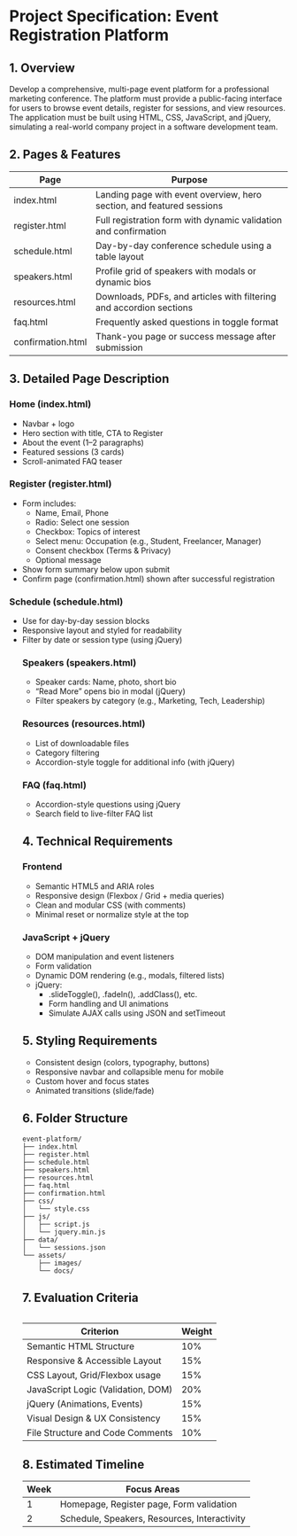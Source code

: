 # Project Specification: Event Registration Platform

## 1. Overview

Develop a comprehensive, multi-page event platform for a professional marketing conference. The platform must provide a public-facing interface for users to browse event details, register for sessions, and view resources. The application must be built using HTML, CSS, JavaScript, and jQuery, simulating a real-world company project in a software development team.

## 2. Pages & Features

| Page                | Purpose                                                                 |
|---------------------|-------------------------------------------------------------------------|
| index.html          | Landing page with event overview, hero section, and featured sessions   |
| register.html       | Full registration form with dynamic validation and confirmation         |
| schedule.html       | Day-by-day conference schedule using a table layout                     |
| speakers.html       | Profile grid of speakers with modals or dynamic bios                    |
| resources.html      | Downloads, PDFs, and articles with filtering and accordion sections     |
| faq.html            | Frequently asked questions in toggle format                             |
| confirmation.html   | Thank-you page or success message after submission                      |

## 3. Detailed Page Description

### Home (index.html)
- Navbar + logo
- Hero section with title, CTA to Register
- About the event (1–2 paragraphs)
- Featured sessions (3 cards)
- Scroll-animated FAQ teaser

### Register (register.html)
- Form includes:
  - Name, Email, Phone
  - Radio: Select one session
  - Checkbox: Topics of interest
  - Select menu: Occupation (e.g., Student, Freelancer, Manager)
  - Consent checkbox (Terms & Privacy)
  - Optional message
- Show form summary below upon submit
- Confirm page (confirmation.html) shown after successful registration

### Schedule (schedule.html)
- Use <table> for day-by-day session blocks
- Responsive layout and styled for readability
- Filter by date or session type (using jQuery)

### Speakers (speakers.html)
- Speaker cards: Name, photo, short bio
- “Read More” opens bio in modal (jQuery)
- Filter speakers by category (e.g., Marketing, Tech, Leadership)

### Resources (resources.html)
- List of downloadable files
- Category filtering
- Accordion-style toggle for additional info (with jQuery)

### FAQ (faq.html)
- Accordion-style questions using jQuery
- Search field to live-filter FAQ list

## 4. Technical Requirements

### Frontend
- Semantic HTML5 and ARIA roles
- Responsive design (Flexbox / Grid + media queries)
- Clean and modular CSS (with comments)
- Minimal reset or normalize style at the top

### JavaScript + jQuery
- DOM manipulation and event listeners
- Form validation
- Dynamic DOM rendering (e.g., modals, filtered lists)
- jQuery:
  - .slideToggle(), .fadeIn(), .addClass(), etc.
  - Form handling and UI animations
  - Simulate AJAX calls using JSON and setTimeout

## 5. Styling Requirements

- Consistent design (colors, typography, buttons)
- Responsive navbar and collapsible menu for mobile
- Custom hover and focus states
- Animated transitions (slide/fade)

## 6. Folder Structure

```
event-platform/
├── index.html
├── register.html
├── schedule.html
├── speakers.html
├── resources.html
├── faq.html
├── confirmation.html
├── css/
│   └── style.css
├── js/
│   ├── script.js
│   └── jquery.min.js
├── data/
│   └── sessions.json
└── assets/
    ├── images/
    └── docs/
```

## 7. Evaluation Criteria

| Criterion                        | Weight |
|----------------------------------|--------|
| Semantic HTML Structure          | 10%    |
| Responsive & Accessible Layout   | 15%    |
| CSS Layout, Grid/Flexbox usage   | 15%    |
| JavaScript Logic (Validation, DOM)| 20%    |
| jQuery (Animations, Events)      | 15%    |
| Visual Design & UX Consistency   | 15%    |
| File Structure and Code Comments | 10%    |

## 8. Estimated Timeline

| Week | Focus Areas                                  |
|------|----------------------------------------------|
| 1    | Homepage, Register page, Form validation     |
| 2    | Schedule, Speakers, Resources, Interactivity |